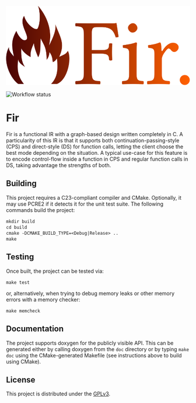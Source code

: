 ![Logo](logo.svg)

![Workflow status](https://github.com/madmann91/fir/actions/workflows/build-test-action.yml/badge.svg)

# Fir

Fir is a functional IR with a graph-based design written completely in C. A particularity of this IR
is that it supports both continuation-passing-style (CPS) and direct-style (DS) for function calls,
letting the client choose the best mode depending on the situation. A typical use-case for this
feature is to encode control-flow inside a function in CPS and regular function calls in DS, taking
advantage the strengths of both.

## Building

This project requires a C23-compliant compiler and CMake. Optionally, it may use PCRE2 if it detects
it for the unit test suite. The following commands build the project:

    mkdir build
    cd build
    cmake -DCMAKE_BUILD_TYPE=<Debug|Release> ..
    make

## Testing

Once built, the project can be tested via:

    make test

or, alternatively, when trying to debug memory leaks or other memory errors with a memory checker:

    make memcheck

## Documentation

The project supports doxygen for the publicly visible API. This can be generated either by calling
doxygen from the `doc` directory or by typing `make doc` using the CMake-generated Makefile (see
instructions above to build using CMake).

## License

This project is distributed under the [GPLv3](LICENSE.txt).
